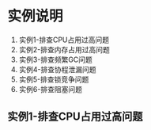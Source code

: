# 实例说明

1. 实例1-排查CPU占用过高问题
2. 实例2-排查内存占用过高问题
3. 实例3-排查频繁GC问题
4. 实例4-排查协程泄漏问题
5. 实例5-排查锁竞争问题
6. 实例6-排查阻塞问题

## 实例1-排查CPU占用过高问题